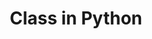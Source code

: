 ---
title: Class in Python
description: Learn about Class in Python. How class is used in Python. How to create a class in Python. What are the properties of class and methods.
sidebar: 
    order: 81
---